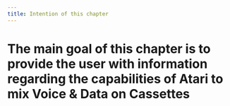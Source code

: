 ```yaml
---
title: Intention of this chapter
---
```

# The main goal of this chapter is to provide the user with information regarding the capabilities of Atari to mix Voice & Data on Cassettes  
##   
  
  
  

